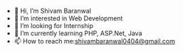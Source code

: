 - 👋 Hi, I’m Shivam Baranwal
- 👀 I’m interested in Web Development
- 💞️ I’m looking for Internship
- 🌱 I’m currently learning PHP, ASP.Net, Java
- 📫 How to reach me:shivambaranwal0404@gmail.com

<!---
Shivu1414/Shivu1414 is a ✨ special ✨ repository because its `README.md` (this file) appears on your GitHub profile.
You can click the Preview link to take a look at your changes.
--->
